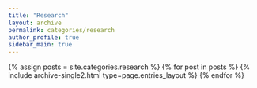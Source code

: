 ```yaml
---
title: "Research"
layout: archive
permalink: categories/research
author_profile: true
sidebar_main: true
---
```



{% assign posts = site.categories.research %}
{% for post in posts %} {% include archive-single2.html type=page.entries_layout %} {% endfor %}